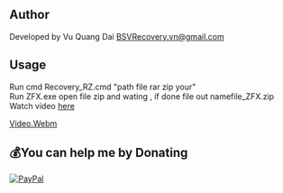 ## Author
Developed by Vu Quang Dai <BSVRecovery.vn@gmail.com>

## Usage
Run cmd Recovery_RZ.cmd "path file rar zip your" <br>
Run ZFX.exe open file zip 
and wating , if done file out namefile_ZFX.zip <br>
Watch video [here](https://youtu.be/qqOTpNvL2yo)

[Video.Webm](https://github.com/VQD-BSV/Recovery_RZ/assets/127699283/2df9b63d-d328-40fc-8c26-df048103e018)



## 💰You can help me by Donating
[![PayPal](https://img.shields.io/badge/PayPal-00457C?style=for-the-badge&logo=paypal&logoColor=white)](https://paypal.me/BSVPay)
